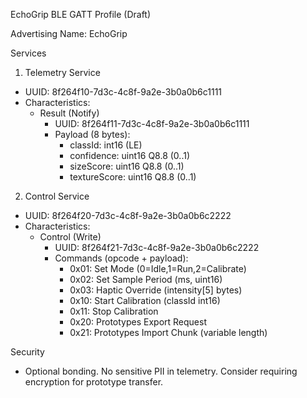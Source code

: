 EchoGrip BLE GATT Profile (Draft)

Advertising Name: EchoGrip

Services

1) Telemetry Service
- UUID: 8f264f10-7d3c-4c8f-9a2e-3b0a0b6c1111
- Characteristics:
  - Result (Notify)
    - UUID: 8f264f11-7d3c-4c8f-9a2e-3b0a0b6c1111
    - Payload (8 bytes):
      - classId: int16 (LE)
      - confidence: uint16 Q8.8 (0..1)
      - sizeScore: uint16 Q8.8 (0..1)
      - textureScore: uint16 Q8.8 (0..1)

2) Control Service
- UUID: 8f264f20-7d3c-4c8f-9a2e-3b0a0b6c2222
- Characteristics:
  - Control (Write)
    - UUID: 8f264f21-7d3c-4c8f-9a2e-3b0a0b6c2222
    - Commands (opcode + payload):
      - 0x01: Set Mode (0=Idle,1=Run,2=Calibrate)
      - 0x02: Set Sample Period (ms, uint16)
      - 0x03: Haptic Override (intensity[5] bytes)
      - 0x10: Start Calibration (classId int16)
      - 0x11: Stop Calibration
      - 0x20: Prototypes Export Request
      - 0x21: Prototypes Import Chunk (variable length)

Security

- Optional bonding. No sensitive PII in telemetry. Consider requiring encryption for prototype transfer.


